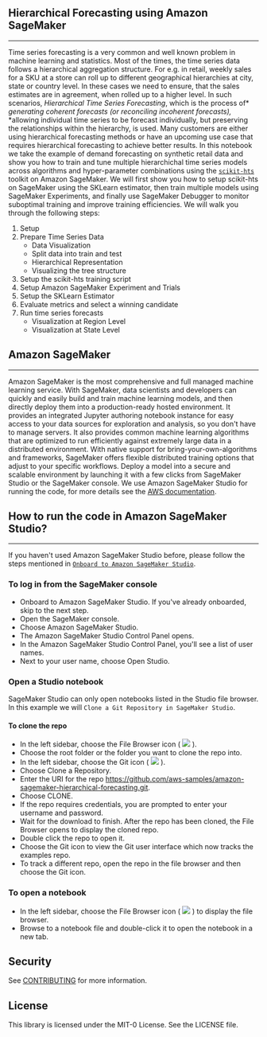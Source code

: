 ## Hierarchical Forecasting using Amazon SageMaker
----
Time series forecasting is a very common and well known problem in machine learning and statistics. Most of the times, the time series data follows a hierarchical aggregation structure.  For e.g. in retail, weekly sales for a SKU at a store can roll up to different geographical hierarchies at city, state or country level. In these cases we need to ensure, that the sales estimates are in agreement, when rolled up to a higher level. In such scenarios, *Hierarchical Time Series Forecasting*, which is the process of* *generating coherent forecasts* *(or reconciling* *incoherent forecasts),* *allowing individual time series to be forecast individually, but preserving the relationships within the hierarchy, is used.
Many customers are either using hierarchical forecasting methods or have an upcoming use case that requires hierarchical forecasting to achieve better results. In this notebook we take the example of demand forecasting on synthetic retail data and show you how to train and tune multiple hierarchichal time series models across algorithms and hyper-parameter combinations using the [`scikit-hts`](#https://scikit-hts.readthedocs.io/_/downloads/en/stable/pdf/) toolkit on Amazon SageMaker. We will first show you how to setup scikit-hts on SageMaker using the SKLearn estimator, then train multiple models using SageMaker Experiments, and finally use SageMaker Debugger to monitor suboptimal training and improve training efficiencies. We will walk you through the following steps:

1.	Setup
2.	Prepare Time Series Data
    - Data Visualization
    - Split data into train and test
    - Hierarchical Representation
    - Visualizing the tree structure
3.	Setup the scikit-hts training script
4.  Setup Amazon SageMaker Experiment and Trials
5.	Setup the SKLearn Estimator
6.	Evaluate metrics and select a winning candidate
7.	Run time series forecasts
    - Visualization at Region Level
    - Visualization at State Level

## Amazon SageMaker
----
Amazon SageMaker is the most comprehensive and full managed machine learning service. With SageMaker, data scientists and developers can quickly and easily build and train machine learning models, and then directly deploy them into a production-ready hosted environment. It provides an integrated Jupyter authoring notebook instance for easy access to your data sources for exploration and analysis, so you don't have to manage servers. It also provides common machine learning algorithms that are optimized to run efficiently against extremely large data in a distributed environment. With native support for bring-your-own-algorithms and frameworks, SageMaker offers flexible distributed training options that adjust to your specific workflows. Deploy a model into a secure and scalable environment by launching it with a few clicks from SageMaker Studio or the SageMaker console.  We use Amazon SageMaker Studio for running the code, for more details see the [AWS documentation](https://docs.aws.amazon.com/sagemaker/latest/dg/studio.html).

## How to run the code in Amazon SageMaker Studio? 
----
If you haven't used Amazon SageMaker Studio before, please follow the steps mentioned in [`Onboard to Amazon SageMaker Studio`](https://docs.aws.amazon.com/sagemaker/latest/dg/gs-studio-onboard.html).

### To log in from the SageMaker console

- Onboard to Amazon SageMaker Studio. If you've already onboarded, skip to the next step.
- Open the SageMaker console.
- Choose Amazon SageMaker Studio.
- The Amazon SageMaker Studio Control Panel opens.
- In the Amazon SageMaker Studio Control Panel, you'll see a list of user names.
- Next to your user name, choose Open Studio.

### Open a Studio notebook
SageMaker Studio can only open notebooks listed in the Studio file browser. In this example we will `Clone a Git Repository in SageMaker Studio`.

#### To clone the repo

- In the left sidebar, choose the File Browser icon ( <img src='https://docs.aws.amazon.com/sagemaker/latest/dg/images/icons/File_browser_squid.png'> ).
- Choose the root folder or the folder you want to clone the repo into.
- In the left sidebar, choose the Git icon ( <img src='https://docs.aws.amazon.com/sagemaker/latest/dg/images/icons/Git_squid.png'>  ).
- Choose Clone a Repository.
- Enter the URI for the repo https://github.com/aws-samples/amazon-sagemaker-hierarchical-forecasting.git.
- Choose CLONE.
- If the repo requires credentials, you are prompted to enter your username and password.
- Wait for the download to finish. After the repo has been cloned, the File Browser opens to display the cloned repo.
- Double click the repo to open it.
- Choose the Git icon to view the Git user interface which now tracks the examples repo.
- To track a different repo, open the repo in the file browser and then choose the Git icon.

### To open a notebook

- In the left sidebar, choose the File Browser icon ( <img src='https://docs.aws.amazon.com/sagemaker/latest/dg/images/icons/File_browser_squid.png'> ) to display the file browser.
- Browse to a notebook file and double-click it to open the notebook in a new tab.


## Security

See [CONTRIBUTING](CONTRIBUTING.md#security-issue-notifications) for more information.

## License

This library is licensed under the MIT-0 License. See the LICENSE file.

